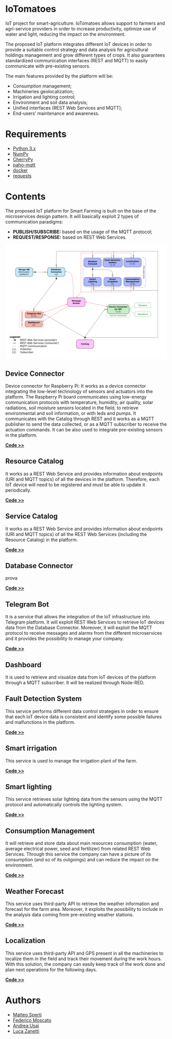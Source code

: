 # IoTomatoes

IoT project for smart-agriculture.
IoTomatoes allows support to farmers and agri-service providers in order to increase productivity, optimize use of water and light, reducing the impact on the environment.

The proposed IoT platform integrates different IoT devices in order to provide a suitable control strategy and data analysis for agricultural holdings management and grow different types of crops. It also guarantees standardized communication interfaces (REST and MQTT) to easily communicate with pre-existing sensors.

The main features provided by the platform will be:
- Consumption management;
- Machineries geolocalization;
- Irrigation and lighting control;
- Environment and soil data analysis;
- Unified interfaces (REST Web Services and MQTT);
- End-users’ maintenance and awareness.

# Requirements

- [Python 3.x](https://www.python.org/)
- [NumPy](https://numpy.org/)
- [CherryPy](https://cherrypy.dev/)
- [paho-mqtt](https://www.eclipse.org/paho/index.php?page=clients/python/index.php)
- [docker](https://www.docker.com/)
- [requests](https://requests.readthedocs.io/en/latest/#)

# Contents

The proposed IoT platform for Smart Farming is built on the base of the microservices design pattern. It will basically exploit 2 types of communication paradigms:
- **PUBLISH/SUBSCRIBE:** based on the usage of the MQTT protocol;
- **REQUEST/RESPONSE:** based on REST Web Services.

![plot](./Doc/Schema_platform.png)

## Device Connector
Device connector for Raspberry Pi: It works as a device connector integrating the low-level technology of sensors  and actuators into the platform. The Raspberry Pi board communicates using low-energy communication protocols with temperature, humidity, air quality, solar radiations, soil moisture sensors located in the field, to retrieve environmental and soil information, or with leds and pumps. It communicates with the Catalog through REST and it works as a MQTT publisher to send the data collected, or as a MQTT subscriber to receive the actuation commands. It can be also used to integrate pre-existing sensors in the platform.

**[Code >>](./Sensors/)**  

## Resource Catalog
It works as a REST Web Service and provides information about endpoints (URI and MQTT topics) of all the devices in the platform. Therefore, each IoT device will need to be registered and must be able to update it periodically.

**[Code >>](./ResourceCatalog/)**  

## Service Catalog
It works as a REST Web Service and provides information about endpoints (URI and MQTT topics) of all the REST Web Services (including the Resource Catalog) in the platform. 

**[Code >>](./ServiceCatalog/)**  

## Database Connector
prova

**[Code >>](./Connector/)**  

## Telegram Bot
It is a service that allows the integration of the IoT infrastructure into Telegram platform. It will exploit REST Web Services to retrieve IoT devices data from the Database Connector. Moreover, it will exploit the MQTT protocol to receive messages and alarms from the different microservices and it provides the possibility to manage your company.

**[Code >>](./TelegramBot/)**  

## Dashboard
It is used to retrieve and visualize data from IoT devices of the platform through a MQTT subscriber. It will be realized through Node-RED.

## Fault Detection System 
This service performs different data control strategies in order to ensure that each IoT device data is consistent and identify some possible failures and malfunctions in the platform.

**[Code >>](./FaultDetectionService/)**  

## Smart irrigation
This service is used to manage the irrigation plant of the farm.

**[Code >>](./SmartIrrigation/)**  

## Smart lighting
This service retrieves solar lighting data from the sensors using the MQTT protocol and automatically controls the lighting system.

**[Code >>](./SmartLighting/)**  

## Consumption Management
It will retrieve and store data about main resources consumption (water, average electrical power, seed and fertilizer) from related REST Web Services. Through this service the company can have a picture of its consumption (and so of its outgoings) and can reduce the impact on the environment.

**[Code >>](./ConsumptionManager/)**  

## Weather Forecast
This service uses third-party API to retrieve the weather information and forecast for the farm area. Moreover, it exploits the possibility to include in the analysis data coming from pre-existing weather stations.

**[Code >>](./WeatherForecast/)**  

## Localization
This service uses third-party API and GPS present in all the machineries to localize them in the field and track their movement during the work hours. With this solution, the company can easily keep track of the work done and plan next operations for the following days.

**[Code >>](./Localization/)**  

# Authors

- [Matteo Sperti](https://github.com/Matteo-Sperti)
- [Federico Moscato](https://github.com/JMFede)
- [Andrea Usai](https://github.com/Andrechief98)
- [Luca Zanetti](https://github.com/lucazanett)

